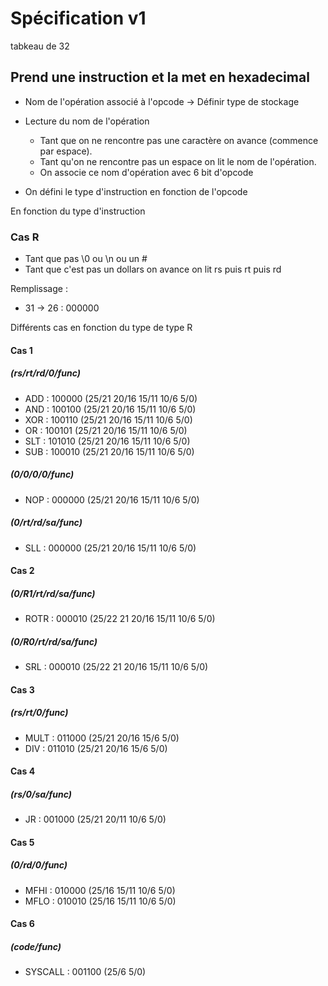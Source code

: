 # Spécification v1
tabkeau de 32
## Prend une instruction et la met en hexadecimal

- Nom de l'opération associé à l'opcode -> Définir type de stockage

- Lecture du nom de l'opération
  - Tant que on ne rencontre pas une caractère on avance (commence par espace).
  - Tant qu'on ne rencontre pas un espace on lit le nom de l'opération.
  - On associe ce nom d'opération avec 6 bit d'opcode

- On défini le type d'instruction en fonction de l'opcode

En fonction du type d'instruction

### Cas R

- Tant que  pas \0 ou \n ou un #
- Tant que c'est pas un dollars on avance on lit rs puis rt puis rd

Remplissage :
- 31 -> 26 : 000000

Différents cas en fonction du type de type R

#### Cas 1
##### (rs/rt/rd/0/func)
- ADD : 100000 (25/21 20/16 15/11 10/6 5/0)
- AND : 100100 (25/21 20/16 15/11 10/6 5/0)
- XOR : 100110 (25/21 20/16 15/11 10/6 5/0)
- OR : 100101 (25/21 20/16 15/11 10/6 5/0)
- SLT : 101010 (25/21 20/16 15/11 10/6 5/0)
- SUB : 100010 (25/21 20/16 15/11 10/6 5/0)
##### (0/0/0/0/func)
- NOP : 000000 (25/21 20/16 15/11 10/6 5/0)
##### (0/rt/rd/sa/func)
- SLL : 000000 (25/21 20/16 15/11 10/6 5/0)

#### Cas 2
##### (0/R1/rt/rd/sa/func)
- ROTR : 000010 (25/22 21 20/16 15/11 10/6 5/0)
##### (0/R0/rt/rd/sa/func)
- SRL : 000010 (25/22 21 20/16 15/11 10/6 5/0)

#### Cas 3
##### (rs/rt/0/func)
- MULT : 011000 (25/21 20/16 15/6 5/0)
- DIV : 011010 (25/21 20/16 15/6 5/0)

#### Cas 4
##### (rs/0/sa/func)
- JR : 001000 (25/21 20/11 10/6 5/0)

#### Cas 5
##### (0/rd/0/func)
- MFHI : 010000 (25/16 15/11 10/6 5/0)
- MFLO : 010010 (25/16 15/11 10/6 5/0)

#### Cas 6
##### (code/func)
- SYSCALL : 001100 (25/6 5/0)
